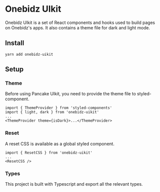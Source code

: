 # Onebidz UIkit

Onebidz UIkit is a set of React components and hooks used to build pages on Onebidz's apps. It also contains a theme file for dark and light mode.

## Install

`yarn add onebidz-uikit`

## Setup

### Theme

Before using Pancake UIkit, you need to provide the theme file to styled-component.

```
import { ThemeProvider } from 'styled-components'
import { light, dark } from 'onebidz-uikit'
...
<ThemeProvider theme={isDark}>...</ThemeProvider>
```

### Reset

A reset CSS is available as a global styled component.

```
import { ResetCSS } from 'onebidz-uikit'
...
<ResetCSS />
```

### Types

This project is built with Typescript and export all the relevant types.
